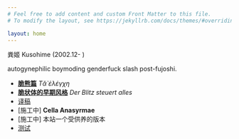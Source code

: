 ```yaml
---
# Feel free to add content and custom Front Matter to this file.
# To modify the layout, see https://jekyllrb.com/docs/themes/#overriding-theme-defaults

layout: home
---
```

粪姬 Kusohime (2002.12- )

autogynephilic boymoding genderfuck slash post-fujoshi.


- [**脆熊篇**]({{kusohime.xyz}}/cxp/contents/) *Tᾰ̀ ἐλέγχη*
- [**脆状体的早期风格**](https://t.me/schitzkomm) *Der Blitz steuert alles*
- [译稿](https://mi-tian-gong.gitbook.io/yi-gao/)
- [施工中] **Cella Anasyrmae**
- [施工中] 本站一个受供养的版本
- [测试]({{kusohime.xyz}}/tests/)
